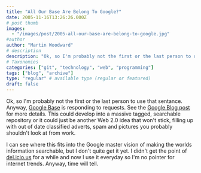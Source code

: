 ```yaml
---
title: "All Our Base Are Belong To Google?"
date: 2005-11-16T13:26:26.000Z
# post thumb
images:
  - "/images/post/2005-all-our-base-are-belong-to-google.jpg"
#author
author: "Martin Woodward"
# description
description: "Ok, so I'm probably not the first or the last person to use that sentance."
# Taxonomies
categories: ["git", "technology", "web", "programming"]
tags: ["blog", "archive"]
type: "regular" # available type (regular or featured)
draft: false
---
```

Ok, so I'm probably not the first or the last person to use that sentance.  Anyway, [Google Base](http://base.google.com) is responding to requests.  See the [Google Blog post](http://googleblog.blogspot.com/2005/11/first-base.html) for more details.  This could develop into a massive tagged, searchable repository or it could just be another Web 2.0 idea that won't stick, filling up with out of date classified adverts, spam and pictures you probably shouldn't look at from work.  

I can see where this fits into the Google master vision of making the worlds information searchable, but I don't quite get it yet.  I didn't get the point of [del.icio.us](http://del.icio.us/martinwoodward) for a while and now I use it everyday so I'm no pointer for internet trends.  Anyway, time will tell.